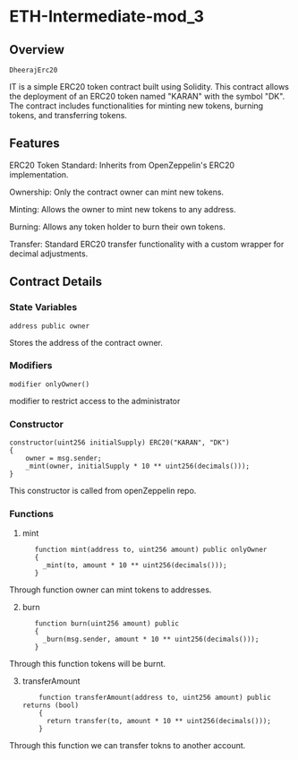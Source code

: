 # ETH-Intermediate-mod_3

## Overview
    DheerajErc20 
IT is a simple ERC20 token contract built using Solidity. This contract allows the deployment of an ERC20 token named "KARAN" with the symbol "DK". The contract includes functionalities for minting new tokens, burning tokens, and transferring tokens.

## Features
ERC20 Token Standard: Inherits from OpenZeppelin's ERC20 implementation.

Ownership: Only the contract owner can mint new tokens.

Minting: Allows the owner to mint new tokens to any address.

Burning: Allows any token holder to burn their own tokens.

Transfer: Standard ERC20 transfer functionality with a custom wrapper for decimal adjustments.

## Contract Details

### State Variables
    address public owner 
Stores the address of the contract owner.
    
### Modifiers
    modifier onlyOwner() 
modifier to restrict access to the administrator

### Constructor
    constructor(uint256 initialSupply) ERC20("KARAN", "DK")  
    {
        owner = msg.sender;
        _mint(owner, initialSupply * 10 ** uint256(decimals()));
    }
This constructor is called from openZeppelin repo.
### Functions
1. mint
   
          function mint(address to, uint256 amount) public onlyOwner  
          {
            _mint(to, amount * 10 ** uint256(decimals()));
          }
   
Through function owner can mint tokens to addresses.

2. burn


          function burn(uint256 amount) public            
          {
            _burn(msg.sender, amount * 10 ** uint256(decimals()));
          }

Through this function tokens will be burnt.

3. transferAmount

   
           function transferAmount(address to, uint256 amount) public returns (bool)
           {
             return transfer(to, amount * 10 ** uint256(decimals()));
           }

Through this function we can transfer tokns to another account.
         
 
